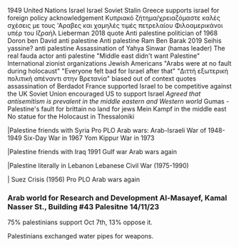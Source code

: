 1949 United Nations Israel
Israel Soviet Stalin
Greece supports israel for foreign policy acknowledgement
Κυπριακό ζήτημα/χρειαζόμαστε καλές σχέσεις με τους 'Αραβες και χαμηλές τιμές πετρελαίου
Φιλοαμερικάνοι υπέρ του Ιζραήλ
Lieberman 2018 quote
Anti palestine politician of 1968
Doron ben David anti palestine
Anti palestine Ram Ben Barak 2019
Seihis yassine? anti palestine
Assassination of Yahya Sinwar (hamas leader)
The real fauda actor anti palestine
"Middle east didn't want Palestine"
International zionist organizations
Jewish Americans
"Arabs were at no fault during holocaust"
"Everyone felt bad for Israel after that"
"Διττή εξωτερική πολιτική απέναντι στην Βρετανία"
biased out of context quotes
assassination of Berdadot
France supported Israel to be competitive against the UK
Soviet Union encouraged US to support Israel
_Agreed that antisemitism is prevalent in the middle eastern and Western world_
Gumas - Palestine's fault for brittain no land for jews
Mein Kampf in the middle east
No statue for the Holocaust in Thessaloniki





|Palestine friends with Syria
Pro PLO
Arab wars:
Arab-Israeli War of 1948-1949
Six-Day War in 1967
Yom Kippur War in 1973

|Palestine friends with Iraq
1991 Gulf war
Arab wars again

|Palestine literally in Lebanon
Lebanese Civil War (1975-1990)

|
Suez Crisis (1956)
Pro PLO
Arab wars again


### Arab world for Research and Development Al-Masayef, Kamal Nasser St., Building #43 Palesitne 14/11/23

75% palestinians support Oct 7th, 13% oppose it.

Palestinians exchanged water pipes for weapons.